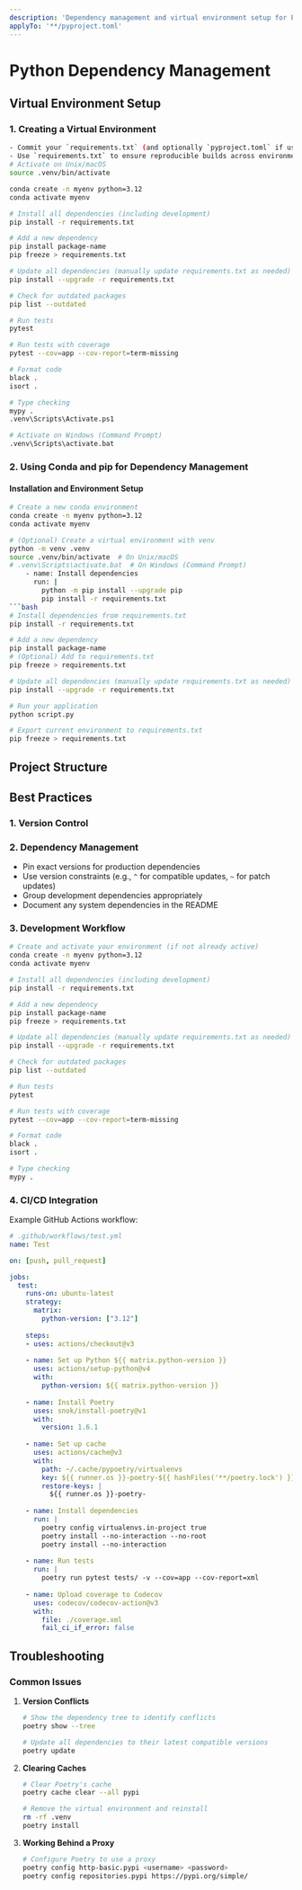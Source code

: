 ```yaml
---
description: 'Dependency management and virtual environment setup for Python projects'
applyTo: '**/pyproject.toml'
---
```


# Python Dependency Management

## Virtual Environment Setup

### 1. Creating a Virtual Environment

```bash
- Commit your `requirements.txt` (and optionally `pyproject.toml` if using) to version control
- Use `requirements.txt` to ensure reproducible builds across environments
# Activate on Unix/macOS
source .venv/bin/activate

conda create -n myenv python=3.12
conda activate myenv

# Install all dependencies (including development)
pip install -r requirements.txt

# Add a new dependency
pip install package-name
pip freeze > requirements.txt

# Update all dependencies (manually update requirements.txt as needed)
pip install --upgrade -r requirements.txt

# Check for outdated packages
pip list --outdated

# Run tests
pytest

# Run tests with coverage
pytest --cov=app --cov-report=term-missing

# Format code
black .
isort .

# Type checking
mypy .
.venv\Scripts\Activate.ps1

# Activate on Windows (Command Prompt)
.venv\Scripts\activate.bat
```


### 2. Using Conda and pip for Dependency Management

#### Installation and Environment Setup
```bash
# Create a new conda environment
conda create -n myenv python=3.12
conda activate myenv

# (Optional) Create a virtual environment with venv
python -m venv .venv
source .venv/bin/activate  # On Unix/macOS
# .venv\Scripts\activate.bat  # On Windows (Command Prompt)
    - name: Install dependencies
      run: |
        python -m pip install --upgrade pip
        pip install -r requirements.txt
```bash
# Install dependencies from requirements.txt
pip install -r requirements.txt

# Add a new dependency
pip install package-name
# (Optional) Add to requirements.txt
pip freeze > requirements.txt

# Update all dependencies (manually update requirements.txt as needed)
pip install --upgrade -r requirements.txt

# Run your application
python script.py

# Export current environment to requirements.txt
pip freeze > requirements.txt
```

## Project Structure

## Best Practices

### 1. Version Control

### 2. Dependency Management
- Pin exact versions for production dependencies
- Use version constraints (e.g., `^` for compatible updates, `~` for patch updates)
- Group development dependencies appropriately
- Document any system dependencies in the README

### 3. Development Workflow
```bash
# Create and activate your environment (if not already active)
conda create -n myenv python=3.12
conda activate myenv

# Install all dependencies (including development)
pip install -r requirements.txt

# Add a new dependency
pip install package-name
pip freeze > requirements.txt

# Update all dependencies (manually update requirements.txt as needed)
pip install --upgrade -r requirements.txt

# Check for outdated packages
pip list --outdated

# Run tests
pytest

# Run tests with coverage
pytest --cov=app --cov-report=term-missing

# Format code
black .
isort .

# Type checking
mypy .
```

### 4. CI/CD Integration

Example GitHub Actions workflow:

```yaml
# .github/workflows/test.yml
name: Test

on: [push, pull_request]

jobs:
  test:
    runs-on: ubuntu-latest
    strategy:
      matrix:
        python-version: ["3.12"]
    
    steps:
    - uses: actions/checkout@v3
    
    - name: Set up Python ${{ matrix.python-version }}
      uses: actions/setup-python@v4
      with:
        python-version: ${{ matrix.python-version }}
    
    - name: Install Poetry
      uses: snok/install-poetry@v1
      with:
        version: 1.6.1
    
    - name: Set up cache
      uses: actions/cache@v3
      with:
        path: ~/.cache/pypoetry/virtualenvs
        key: ${{ runner.os }}-poetry-${{ hashFiles('**/poetry.lock') }}
        restore-keys: |
          ${{ runner.os }}-poetry-
    
    - name: Install dependencies
      run: |
        poetry config virtualenvs.in-project true
        poetry install --no-interaction --no-root
        poetry install --no-interaction
    
    - name: Run tests
      run: |
        poetry run pytest tests/ -v --cov=app --cov-report=xml
    
    - name: Upload coverage to Codecov
      uses: codecov/codecov-action@v3
      with:
        file: ./coverage.xml
        fail_ci_if_error: false
```

## Troubleshooting

### Common Issues

1. **Version Conflicts**
   ```bash
   # Show the dependency tree to identify conflicts
   poetry show --tree
   
   # Update all dependencies to their latest compatible versions
   poetry update
   ```

2. **Clearing Caches**
   ```bash
   # Clear Poetry's cache
   poetry cache clear --all pypi
   
   # Remove the virtual environment and reinstall
   rm -rf .venv
   poetry install
   ```

3. **Working Behind a Proxy**
   ```bash
   # Configure Poetry to use a proxy
   poetry config http-basic.pypi <username> <password>
   poetry config repositories.pypi https://pypi.org/simple/
   ```

